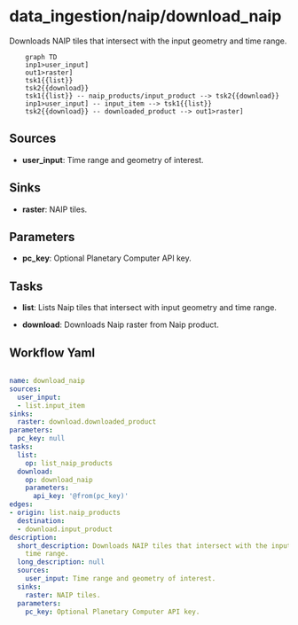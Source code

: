 # data_ingestion/naip/download_naip

Downloads NAIP tiles that intersect with the input geometry and time range. 

```{mermaid}
    graph TD
    inp1>user_input]
    out1>raster]
    tsk1{{list}}
    tsk2{{download}}
    tsk1{{list}} -- naip_products/input_product --> tsk2{{download}}
    inp1>user_input] -- input_item --> tsk1{{list}}
    tsk2{{download}} -- downloaded_product --> out1>raster]
```

## Sources

- **user_input**: Time range and geometry of interest.

## Sinks

- **raster**: NAIP tiles.

## Parameters

- **pc_key**: Optional Planetary Computer API key.

## Tasks

- **list**: Lists Naip tiles that intersect with input geometry and time range.

- **download**: Downloads Naip raster from Naip product.

## Workflow Yaml

```yaml

name: download_naip
sources:
  user_input:
  - list.input_item
sinks:
  raster: download.downloaded_product
parameters:
  pc_key: null
tasks:
  list:
    op: list_naip_products
  download:
    op: download_naip
    parameters:
      api_key: '@from(pc_key)'
edges:
- origin: list.naip_products
  destination:
  - download.input_product
description:
  short_description: Downloads NAIP tiles that intersect with the input geometry and
    time range.
  long_description: null
  sources:
    user_input: Time range and geometry of interest.
  sinks:
    raster: NAIP tiles.
  parameters:
    pc_key: Optional Planetary Computer API key.


```